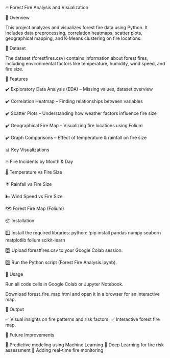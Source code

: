 🔥 Forest Fire Analysis and Visualization

📌 Overview

This project analyzes and visualizes forest fire data using Python. It includes data preprocessing, correlation heatmaps, scatter plots, geographical mapping, and K-Means clustering on fire locations.

📂 Dataset

The dataset (forestfires.csv) contains information about forest fires, including environmental factors like temperature, humidity, wind speed, and fire size.

🚀 Features

✔️ Exploratory Data Analysis (EDA) – Missing values, dataset overview

✔️ Correlation Heatmap – Finding relationships between variables

✔️ Scatter Plots – Understanding how weather factors influence fire size

✔️ Geographical Fire Map – Visualizing fire locations using Folium

✔️ Graph Comparisons – Effect of temperature & rainfall on fire size

📊 Key Visualizations

🔥 Fire Incidents by Month & Day

🌡️ Temperature vs Fire Size

☔ Rainfall vs Fire Size

🌬️ Wind Speed vs Fire Size

🗺 Forest Fire Map (Folium)


📦 Installation

1️⃣ Install the required libraries:
python:
!pip install pandas numpy seaborn matplotlib folium scikit-learn

2️⃣ Upload forestfires.csv to your Google Colab session.

3️⃣ Run the Python script (Forest Fire Analysis.ipynb).

📍 Usage

Run all code cells in Google Colab or Jupyter Notebook.

Download forest_fire_map.html and open it in a browser for an interactive map.

📜 Output

✅ Visual insights on fire patterns and risk factors.
✅ Interactive forest fire map.


🤖 Future Improvements

🔹 Predictive modeling using Machine Learning
🔹 Deep Learning for fire risk assessment
🔹 Adding real-time fire monitoring

